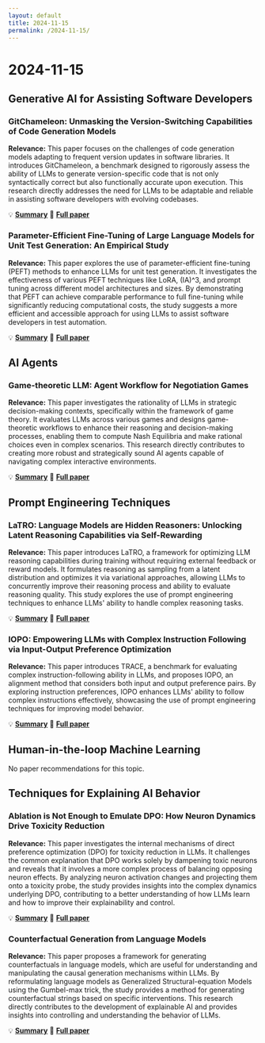 ```yaml
---
layout: default
title: 2024-11-15
permalink: /2024-11-15/
---
```


# 2024-11-15

## Generative AI for Assisting Software Developers

### GitChameleon: Unmasking the Version-Switching Capabilities of Code Generation Models

**Relevance:** This paper focuses on the challenges of code generation models adapting to frequent version updates in software libraries. It introduces GitChameleon, a benchmark designed to rigorously assess the ability of LLMs to generate version-specific code that is not only syntactically correct but also functionally accurate upon execution. This research directly addresses the need for LLMs to be adaptable and reliable in assisting software developers with evolving codebases.

💡 **[Summary](2411.05830/)** 📄 **[Full paper](https://arxiv.org/pdf/2411.05830)**

### Parameter-Efficient Fine-Tuning of Large Language Models for Unit Test Generation: An Empirical Study

**Relevance:** This paper explores the use of parameter-efficient fine-tuning (PEFT) methods to enhance LLMs for unit test generation. It investigates the effectiveness of various PEFT techniques like LoRA, (IA)^3, and prompt tuning across different model architectures and sizes. By demonstrating that PEFT can achieve comparable performance to full fine-tuning while significantly reducing computational costs, the study suggests a more efficient and accessible approach for using LLMs to assist software developers in test automation.

💡 **[Summary](2411.02462/)** 📄 **[Full paper](https://arxiv.org/pdf/2411.02462)**

## AI Agents

### Game-theoretic LLM: Agent Workflow for Negotiation Games

**Relevance:** This paper investigates the rationality of LLMs in strategic decision-making contexts, specifically within the framework of game theory. It evaluates LLMs across various games and designs game-theoretic workflows to enhance their reasoning and decision-making processes, enabling them to compute Nash Equilibria and make rational choices even in complex scenarios. This research directly contributes to creating more robust and strategically sound AI agents capable of navigating complex interactive environments.

💡 **[Summary](2411.05990/)** 📄 **[Full paper](https://arxiv.org/pdf/2411.05990)**

## Prompt Engineering Techniques

### LaTRO: Language Models are Hidden Reasoners: Unlocking Latent Reasoning Capabilities via Self-Rewarding

**Relevance:** This paper introduces LaTRO, a framework for optimizing LLM reasoning capabilities during training without requiring external feedback or reward models. It formulates reasoning as sampling from a latent distribution and optimizes it via variational approaches, allowing LLMs to concurrently improve their reasoning process and ability to evaluate reasoning quality. This study explores the use of prompt engineering techniques to enhance LLMs' ability to handle complex reasoning tasks.

💡 **[Summary](2411.04282/)** 📄 **[Full paper](https://arxiv.org/pdf/2411.04282)**

### IOPO: Empowering LLMs with Complex Instruction Following via Input-Output Preference Optimization

**Relevance:** This paper introduces TRACE, a benchmark for evaluating complex instruction-following ability in LLMs, and proposes IOPO, an alignment method that considers both input and output preference pairs. By exploring instruction preferences, IOPO enhances LLMs' ability to follow complex instructions effectively, showcasing the use of prompt engineering techniques for improving model behavior.

💡 **[Summary](2411.06208/)** 📄 **[Full paper](https://arxiv.org/pdf/2411.06208)**

## Human-in-the-loop Machine Learning

No paper recommendations for this topic.

## Techniques for Explaining AI Behavior

### Ablation is Not Enough to Emulate DPO: How Neuron Dynamics Drive Toxicity Reduction

**Relevance:** This paper investigates the internal mechanisms of direct preference optimization (DPO) for toxicity reduction in LLMs. It challenges the common explanation that DPO works solely by dampening toxic neurons and reveals that it involves a more complex process of balancing opposing neuron effects. By analyzing neuron activation changes and projecting them onto a toxicity probe, the study provides insights into the complex dynamics underlying DPO, contributing to a better understanding of how LLMs learn and how to improve their explainability and control.

💡 **[Summary](2411.06424/)** 📄 **[Full paper](https://arxiv.org/pdf/2411.06424)**

### Counterfactual Generation from Language Models

**Relevance:** This paper proposes a framework for generating counterfactuals in language models, which are useful for understanding and manipulating the causal generation mechanisms within LLMs. By reformulating language models as Generalized Structural-equation Models using the Gumbel-max trick, the study provides a method for generating counterfactual strings based on specific interventions. This research directly contributes to the development of explainable AI and provides insights into controlling and understanding the behavior of LLMs.

💡 **[Summary](2411.07180/)** 📄 **[Full paper](https://arxiv.org/pdf/2411.07180)**

